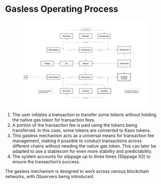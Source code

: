 # Gasless Operating Process

<figure><img src="../../.gitbook/assets/image (7).png" alt=""><figcaption></figcaption></figure>

1. The user initiates a transaction to transfer some tokens without holding the native gas token for transaction fees.
2. A portion of the transaction fee is paid using the tokens being transferred. In this case, some tokens are converted to Kaon tokens.
3. This gasless mechanism acts as a universal means for transaction fee management, making it possible to conduct transactions across different chains without needing the native gas token. This can later be adapted to use a stablecoin for even more stability and predictability.
4. The system accounts for slippage up to three times (Slippage X3) to ensure the transaction’s success.

The gasless mechanism is designed to work across various blockchain networks, with Observers being introduced.
